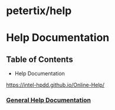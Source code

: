 # petertix/help
#  **Help Documentation** 
## Table of Contents

* Help Documentation

https://intel-hpdd.github.io/Online-Help/

### [**General Help Documentation**](docs/help_general/gen_TOC.md)
